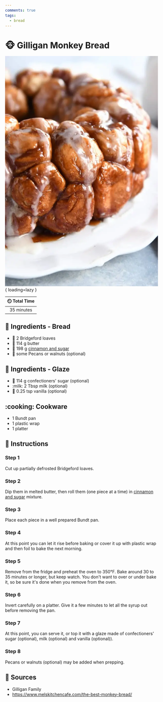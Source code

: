 ```yaml
---
comments: true
tags:
  - bread
---
```

# :monkey_face: Gilligan Monkey Bread

![Gilligan Monkey Bread][1]{ loading=lazy }

| :timer_clock: Total Time |
|:-----------------------: |
| 35 minutes |

## :salt: Ingredients - Bread

- :bread: 2 Bridgeford loaves
- :butter: 114 g butter
- :candy: 198 g [cinnamon and sugar][2]
- :chestnut: some Pecans or walnuts (optional)

## :salt: Ingredients - Glaze

- :candy: 114 g confectioners' sugar (optional)
- :milk: 2 Tbsp milk (optional)
- :icecream: 0.25 tsp vanilla (optional)

## :cooking: Cookware

- 1 Bundt pan
- 1 plastic wrap
- 1 platter

## :pencil: Instructions

### Step 1

Cut up partially defrosted Bridgeford loaves.

### Step 2

Dip them in melted butter, then roll them (one piece at a time) in [cinnamon and sugar][2] mixture.

### Step 3

Place each piece in a well prepared Bundt pan.

### Step 4

At this point you can let it rise before baking or cover it up with plastic wrap and then foil to bake the next morning.

### Step 5

Remove from the fridge and preheat the oven to 350°F. Bake around 30 to 35 minutes or longer, but keep watch. You don't
want to over or under bake it, so be sure it's done when you remove from the oven.

### Step 6

Invert carefully on a platter. Give it a few minutes to let all the syrup out before removing the pan.

### Step 7

At this point, you can serve it, or top it with a glaze made of confectioners' sugar (optional), milk (optional) and
vanilla (optional)).

### Step 8

Pecans or walnuts (optional) may be added when prepping.

## :link: Sources

- Gilligan Family
- <https://www.melskitchencafe.com/the-best-monkey-bread/>

[1]: <../assets/images/gilligan-monkey-bread.png>
[2]: <../ingredients/seasonings/cinnamon-sugar.md>
